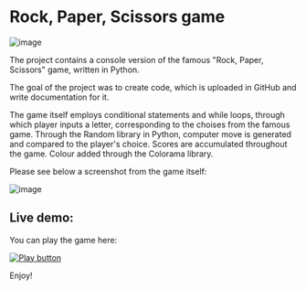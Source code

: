 # Rock, Paper, Scissors game

![image](https://github.com/SvetozarP/RockPaperScissorsBySvetozarP/assets/145108913/ee6c74bc-7ba4-4860-9e20-44830743aa8e)


The project contains a console version of the famous "Rock, Paper, Scissors" game, written in Python.

The goal of the project was to create code, which is uploaded in GitHub and write documentation for it.

The game itself employs conditional statements and while loops, through which player inputs a letter, corresponding to the choises from the famous game.
Through the Random library in Python, computer move is generated and compared to the player's choice.
Scores are accumulated throughout the game.
Colour added through the Colorama library.

Please see below a screenshot from the game itself:

![image](https://github.com/SvetozarP/RockPaperScissorsBySvetozarP/assets/145108913/a0df6127-d820-4eb1-bec7-c7b661e62535)

## Live demo: 

You can play the game here:

[<img alt= "Play button" src="https://github.com/SvetozarP/RockPaperScissorsBySvetozarP/assets/145108913/401efeb7-f21e-47d8-96e6-599328bfc478" />](https://replit.com/@spanov/RockPaperScissors#main.py)

Enjoy!
